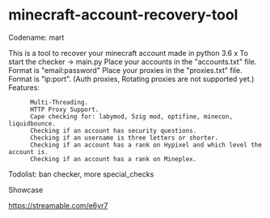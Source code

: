 # minecraft-account-recovery-tool
Codename: mart

This is a tool to recover your minecraft account made in python 3.6
x
To start the checker -> main.py
Place your accounts in the "accounts.txt" file. Format is "email:password"
Place your proxies in the "proxies.txt" file. Format is "ip:port". (Auth proxies, Rotating proxies are not supported yet.)
Features: 


          Multi-Threading.
          HTTP Proxy Support.
          Cape checking for: labymod, 5zig mod, optifine, minecon, liquidbounce.
          Checking if an account has security questions.
          Checking if an username is three letters or shorter.
          Checking if an account has a rank on Hypixel and which level the account is.
          Checking if an account has a rank on Mineplex.
        

Todolist: ban checker, more special_checks

Showcase

https://streamable.com/e6yr7
